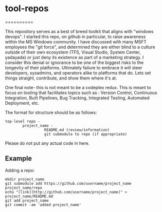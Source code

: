 # tool-repos
==========

This repository serves as a best of breed toolkit that aligns with "windows devops".  I started this repo, on github in particular, to raise awareness within the MS Windows community.  I have discussed with many MSFT employees the "git force", and determined they are either blind to a culture outside of their own ecosystem (TFS, Visual Studio, System Center, yadayada) or just deny its existence as part of a marketing strategy.  I consider this denial or ignorance to be one of the biggest risks to the longevity of their platforms.  Ultimately failure to embrace it will steer developers, sysadmins, and operators  alike to platforms that do.  Lets set things straight, contribute, and show them where it's at.  

One final note- this is not meant to be a codeplex redux.  This is meant to focus on tooling that facilitates topics such as :
Version Control, Continuous Integration, Built Pipelines, Bug Tracking, Integrated Testing, Automated Deployment, etc.

The format for structure should be as follows:

	top-level repo -
			project_name -
				      README.md (review/information)
				      git submodule to repo (if appropriate)

Please do not put any actual code in here.


## Example

Adding a repo:

	mkdir project_name
	git submodule add https://github.com/username/project_name project_name/repo
	echo "[link](http://github.com/username/project_name)" > project_name/README.md
	git add project_name
	git commit -am 'added project_name'
